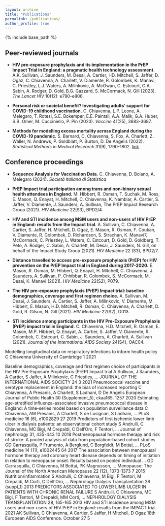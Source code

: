 ```yaml
---
layout: archive
title: "Publications"
permalink: /publications/
author_profile: true
---
```


{% include base_path %}

## Peer-reviewed journals

* **HIV pre-exposure prophylaxis and its implementation in the PrEP Impact Trial in England: a pragmatic health technology assessment.**
A.K. Sullivan, J. Saunders, M. Desai, A. Cartier, HD. Mitchell, S. Jaffer, D. Ogaz, C. Chiavenna, A. Charlett, V. Diamente, R. Golombek, K. Manavi, C. Priestley, L.J. Waters, A. Milinkovic, A. McOwan, C. Estcourt, C.A. Sabin, A. Rodger, D. Gold, B.G. Gazzard, S. McCormack, N. Gill (2023).
*The Lancet HIV* 10(12): e790-e806.

* **Personal risk or societal benefit? Investigating adults’ support for COVID-19 childhood vaccination.**
C. Chiavenna, L.P. Leone, A. Melegaro, T. Rotesi, S.E. Bokemper, E.E. Paintsil, A.A. Malik, G.A. Huber, S.B. Omer, M. Cucciniello, P. Pin (2023).
*Vaccine* 41(25), 3683-3687.

* **Methods for modelling excess mortality across England during the COVID-19 pandemic.**
S. Barnard, C. Chiavenna, S. Fox, A. Charlett, Z. Waller, N. Andrews, P. Goldblatt, P. Burton, D. De Angelis (2022).
*Statistical Methods in Medical Research* 31(9), 1790-1802. [link](https://journals.sagepub.com/doi/full/10.1177/09622802211046384)


## Conference proceedings

* **Sequence Analysis for Vaccination Data.**
C. Chiavenna, D. Bolano, A. Melegaro (2024).
*Società Italiana di Statistica*

* **PrEP Impact trial participation among trans and non-binary sexual health attendees in England.**
M. Hibbert, R. Osman, T. Suchak, M. Ross, E. Mason, Q. Enayat, H. Mitchell, C. Chiavenna, K. Nambiar, A. Cartier, S. Jaffer, V. Diamente, J. Saunders, A. Sullivan, The PrEP Impact Research Group (2021).
*HIV Medicine* 22(S3), BPD2/4.

* **HIV and STI incidence among MSM users and non-users of HIV PrEP in England: results from the Impact trial.**
A. Sullivan, C. Chiavenna, A. Cartier, S. Jaffer, H. Mitchell, D. Ogaz, E. Mason, R. Osman, F. Coukan, V. Diamente, R. Golombek, D. Richardson, S. Strachan, K. Manavi7, McCormack, C. Priestley, L. Waters, C. Estcourt, D. Gold, D. Goldberg, T. Peto, A. Rodger, C. Sabin, A. Charlett, M. Desai, J. Saunders, N. Gill, on behalf of the Impact Study Group (2021).
*HIV Medicine* 22 (S3), BPD2/7.

* **Distance travelled to access pre-exposure prophylaxis (PrEP) for HIV prevention on the PrEP Impact trial in England during 2017-2020.**
E. Mason, R. Osman, M. Hibbert, Q. Enayat, H. Mitchell, C. Chiavenna, J. Saunders, A. Sullivan, P. Chhibbar, R. Golombek, S. McCormack, M. Desai, K. Manavi (2021).
*HIV Medicine* 22(S2), P079.

* **The HIV pre-exposure prophylaxis (PrEP) Impact trial: baseline demographics, coverage and first regimen choice.**
A. Sullivan, M. Desai, J. Saunders, A. Cartier, S. Jaffer, A. Milinkovic, V. Diamente, M. Hibbert, E. Mason, H.D. Mitchell, R. Osman, C. Chiavenna, A. Charlett, D. Gold, R. Gilson, N. Gill (2021).
*HIV Medicine* 22(S2), O013.

* **STI incidence among participants in the HIV Pre-Exposure Prophylaxis (PrEP) impact trial in England.**
C. Chiavenna, H.D. Mitchell, R. Osman, E. Mason, M.P. Hibbert, Q. Enayat, A. Cartier, S. Jaffer, V. Diamente, R. Golombek, C. Estcourt, C. Sabin, J. Saunders, A. Charlett, A. Sullivan (2021).
*Journal of the International AIDS Society* 24(S4), OAC04.



Modelling longitudinal data on respiratory infections to inform health policy
C Chiavenna
University of Cambridge
1	2021

Baseline demographics, coverage and first regimen choice of participants in the HIV Pre-Exposure Prophylaxis (PrEP) Impact trial
A Sullivan, J Saunders, A Cartier, S Jaffer, A Milinkovic, C Priestley, ...
JOURNAL OF THE INTERNATIONAL AIDS SOCIETY 24
3	2021
Pneumococcal vaccine and serotype replacement in England: the bias of increased reporting
C Chiavenna, A Presanis, A Charlett, S Ladhani, D De Angelis
European Journal of Public Health 30 (Supplement_5), ckaa165. 1257
2020
Estimating age-stratified influenza-associated invasive pneumococcal disease in England: A time-series model based on population surveillance data
C Chiavenna, AM Presanis, A Charlett, S de Lusignan, S Ladhani, ...
PLoS medicine 16 (6), e1002829
27	2019
Predictors of first ischemic lower limb ulcer in dialysis patients: an observational cohort study
S Andrulli, C Chiavenna, MC Bigi, M Crepaldi, C Dell’Oro, F Tentori, ...
Journal of nephrology 31, 435-443
10	2018
Postmenopausal hormone therapy and risk of stroke: A pooled analysis of data from population-based cohort studies
GD Carrasquilla, P Frumento, A Berglund, C Borgfeldt, M Bottai, ...
PLoS medicine 14 (11), e1002445
64	2017
The association between menopausal hormone therapy and coronary heart disease depends on timing of initiation in relation to menopause onset. Results based on pooled individual …
GD Carrasquilla, C Chiavenna, M Bottai, PK Magnusson, ...
Menopause: The Journal of the North American Menopause 22 (12), 1373-1373
7	2015
Nutrition/inflammation
S Andrulli, C Chiavenna, M Bigi, F Tentori, M Crepaldi, M Corti, C Dell'Oro, ...
Nephrology Dialysis Transplantation 28 (suppl_1)
2013
PREDICTORS ASSOCIATED TO LOWER LIMB ULCER IN PATIENTS WITH CHRONIC RENAL FAILURE
S Andrulli, C Chiavenna, MC Bigi, F Tentori, M Crepaldi, MM Corti, ...
NEPHROLOGY DIALYSIS TRANSPLANTATION 28, 165-165
2013
HIV and STI incidence among MSM users and non-users of HIV PrEP in England: results from the IMPACT trial. 2021
AK Sullivan, C Chiavenna, A Cartier, S Jaffer, H Mitchell, D Ogaz
18th European AIDS Conference. October 27
5	

